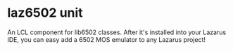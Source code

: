 # laz6502 unit

An LCL component for lib6502 classes.  After it's installed into your Lazarus IDE, you can easy add a 6502 MOS emulator to any Lazarus project!
